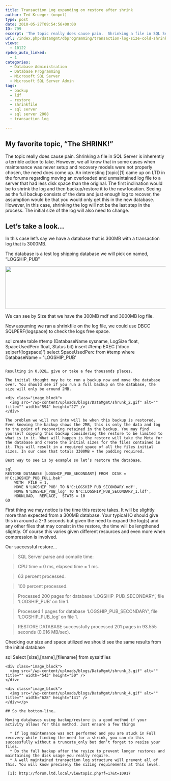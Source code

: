 ```yaml
---
title: Transaction Log expanding on restore after shrink
author: Ted Krueger (onpnt)
type: post
date: 2010-05-27T09:54:56+00:00
ID: 799
excerpt: 'The topic really does cause pain.  Shrinking a file in SQL Server is inherently a terrible action to take.  However, we all know that in some cases when maintenance was never setup and recovery models were not properly chosen, the need does come up.  An interesting topic came up on LTD today regarding moving an overloaded and unmaintained log file to a server that had less disk space than the original.  The first inclination would be to shrink the log and then backup/restore it to the new location.  Seeing as the full backup consists of the data and just enough log to recover, the assumption would be that you would only get this in the new database.  However, in this case, shrinking the log will not be the last step in the process.  The initial size of the log will also need to change.'
url: /index.php/datamgmt/dbprogramming/transaction-log-size-cold-shrink-ldf/
views:
  - 10122
rp4wp_auto_linked:
  - 1
categories:
  - Database Administration
  - Database Programming
  - Microsoft SQL Server
  - Microsoft SQL Server Admin
tags:
  - backup
  - ldf
  - restore
  - shrinkfile
  - sql server
  - sql server 2008
  - transaction log

---
```

## My favorite topic, &#8220;The SHRINK!&#8221;

The topic really does cause pain. Shrinking a file in SQL Server is inherently a terrible action to take. However, we all know that in some cases when maintenance was never setup and recovery models were not properly chosen, the need does come up. An interesting [topic][1] came up on LTD in the forums regarding moving an overloaded and unmaintained log file to a server that had less disk space than the original. The first inclination would be to shrink the log and then backup/restore it to the new location. Seeing as the full backup consists of the data and just enough log to recover, the assumption would be that you would only get this in the new database. However, in this case, shrinking the log will not be the last step in the process. The initial size of the log will also need to change. 

## Let’s take a look…

In this case let’s say we have a database that is 300MB with a transaction log that is 3000MB. 

The database is a test log shipping database we will pick on named, “LOGSHIP_PUB”

<div class="image_block">
  <img src="/wp-content/uploads/blogs/DataMgmt/shrunk_1.gif" alt="" title="" width="628" height="134" />
</div>

We can see by Size that we have the 300MB mdf and 3000MB log file. 

Now assuming we ran a shrinkfile on the log file, we could use DBCC SQLPERF(logspace) to check the logs free space. 

sql
create table #temp (DatabaseName sysname, LogSize float, SpaceUsedPerc float, Status bit)
insert #temp EXEC ('dbcc sqlperf(logspace)')
select SpaceUsedPerc from #temp where DatabaseName = 'LOGSHIP_PUB'
```

Resulting in 0.028… give or take a few thousands places.

The initial thought may be to run a backup now and move the database over. You should see if you run a full backup on the database, the size will only be around 2MB. 

<div class="image_block">
  <img src="/wp-content/uploads/blogs/DataMgmt/shrunk_2.gif" alt="" title="" width="594" height="27" />
</div>

The problem we will run into will be when this backup is restored. Even knowing the backup shows the 2MB, this is only the data and log to the point of recovering retained in the backup. You may find yourself copying this backup considering the restore to be limited to what is in it. What will happen is the restore will take the Meta for the database and create the initial sizes for the files contained in it. This will result in a required space of all the files initial sizes. In our case that totals 3300MB + the padding required. 

Best way to see is by example so let’s restore the database.

sql
RESTORE DATABASE [LOGSHIP_PUB_SECONDARY] FROM  DISK = N'C:LOGSHIP_PUB_FULL.bak' 
	WITH  FILE = 1,  
	MOVE N'LOGSHIP_PUB' TO N'C:LOGSHIP_PUB_SECONDARY.mdf',  
	MOVE N'LOGSHIP_PUB_log' TO N'C:LOGSHIP_PUB_SECONDARY_1.ldf',  
	NOUNLOAD,  REPLACE,  STATS = 10
GO
```

First thing we may notice is the time this restore takes. It will be slightly more than expected from a 300MB database. Your typical IO should give this in around a 2-3 seconds but given the need to expand the log(s) and any other files that may consist in the restore, the time will be lengthened slightly. Of course this varies given different resources and even more when compression is involved.
  
Our successful restore…

> SQL Server parse and compile time:
     
> CPU time = 0 ms, elapsed time = 1 ms.
  
> 63 percent processed.
  
> 100 percent processed.
  
> Processed 200 pages for database &#8216;LOGSHIP\_PUB\_SECONDARY&#8217;, file &#8216;LOGSHIP_PUB&#8217; on file 1.
  
> Processed 1 pages for database &#8216;LOGSHIP\_PUB\_SECONDARY&#8217;, file &#8216;LOGSHIP\_PUB\_log&#8217; on file 1.
  
> RESTORE DATABASE successfully processed 201 pages in 93.555 seconds (0.016 MB/sec).

Checking our size and space utilized we should see the same results from the initial database

sql
Select [size],[name],[filename] from sysaltfiles
```
<div class="image_block">
  <img src="/wp-content/uploads/blogs/DataMgmt/shrunk_3.gif" alt="" title="" width="543" height="50" />
</div>

<div class="image_block">
  <img src="/wp-content/uploads/blogs/DataMgmt/shrunk_4.gif" alt="" title="" width="628" height="141" />
</div></p> 

## So the bottom-line…

Moving databases using backup/restore is a good method if your activity allows for this method. Just ensure a few things

  * If log maintenance was not performed and you are stuck in Full recovery while finding the need for a shrink, you can do this successfully without a truncate_only but don’t forget to resize your files.
  * Do the full backup after the resize to prevent longer restores and maintaining the disk usage you really require.
  * A well maintained transaction log structure will prevent all of this. You will know precisely the sizing requirements at this level.

 [1]: http://forum.ltd.local/viewtopic.php?f=17&t=10917